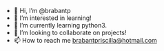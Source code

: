 - 👋 Hi, I’m @brabantp
- 👀 I’m interested in learning!
- 🌱 I’m currently learning python3.
- 💞️ I’m looking to collaborate on projects!
- 📫 How to reach me brabantpriscilla@hotmail.com

<!---
brabantp/brabantp is a ✨ special ✨ repository because its `README.md` (this file) appears on your GitHub profile.
You can click the Preview link to take a look at your changes.
--->
